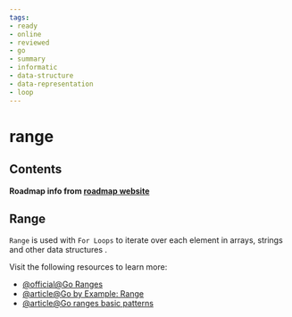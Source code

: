 ```yaml
---
tags:
- ready
- online
- reviewed
- go
- summary
- informatic
- data-structure
- data-representation
- loop
---
```


# range

## Contents

__Roadmap info from [roadmap website](https://roadmap.sh/golang/go-basics/range)__

## Range

`Range` is used with `For Loops` to iterate over each element in arrays, strings and other data structures .

Visit the following resources to learn more:

- [@official@Go Ranges](https://go.dev/tour/moretypes/16)
- [@article@Go by Example: Range](https://gobyexample.com/range)
- [@article@Go ranges basic patterns](https://yourbasic.org/golang/for-loop-range-array-slice-map-channel/)
